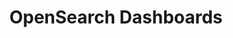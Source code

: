 ---
role: ui
title: OpenSearch Dashboards
artifact_id: opensearch-dashboards
architecture: x64
platform: linux
type: rpm
artifact_url: https://artifacts.opensearch.org/releases/bundle/opensearch-dashboards/2.5.0/opensearch-dashboards-2.5.0-linux-x64.rpm
version: 2.5.0
category: opensearch-dashboards
slug: opensearch-dashboards-2.5.0-linux-x64-rpm
signature: https://artifacts.opensearch.org/releases/bundle/opensearch-dashboards/2.5.0/opensearch-dashboards-2.5.0-linux-x64.rpm.sig
guide: https://opensearch.org/docs/latest/opensearch/install/rpm
---